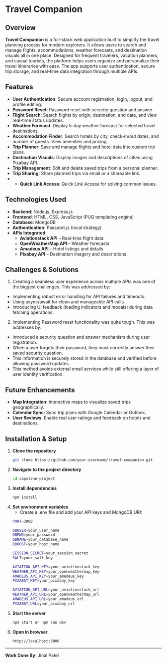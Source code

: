 # Travel Companion

## Overview
**Travel Companion** is a full-stack web application built to simplify the travel planning process for modern explorers. It allows users to search and manage flights, accommodations, weather forecasts, and destination visuals all in one place. Designed for frequent travelers, vacation planners, and casual tourists, the platform helps users organize and personalize their travel itineraries with ease. The app supports user authentication, secure trip storage, and real-time data integration through multiple APIs.

## Features
- **User Authentication**: Secure account registration, login, logout, and profile editing.
- **Password Reset**: Password reset with security question and answer.
- **Flight Search**: Search flights by origin, destination, and date, and view real-time status updates.
- **Weather Forecast**: Display 5-day weather forecast for selected travel destinations.
- **Accommodation Finder**: Search hotels by city, check-in/out dates, and number of guests. View amenities and pricing.
- **Trip Planner**: Save and manage flights and hotel data into custom trip plans.
- **Destination Visuals**: Display images and descriptions of cities using Pixabay API.
- **Trip Management**: Edit and delete saved trips from a personal planner.
- **Trip Sharing**: Share planned trips via email or a shareable link.
- - **Quick Link Access**: Quick Link Access for solving common issues. 

## Technologies Used
- **Backend**: Node.js, Express.js
- **Frontend**: HTML, CSS, JavaScript (PUG templating engine)
- **Database**: MongoDB
- **Authentication**: Passport.js (local strategy)
- **APIs Integrated**:
  - **Aviationstack API** – Real-time flight data
  - **OpenWeatherMap API** – Weather forecasts
  - **Amadeus API** – Hotel listings and details
  - **Pixabay API** – Destination imagery and descriptions

## Challenges & Solutions
1. Creating a seamless user experience across multiple APIs was one of the biggest challenges. This was addressed by:
- Implementing robust error handling for API failures and timeouts.
- Using async/await for clean and manageable API calls.
- Introducing UI feedback (loading indicators and modals) during data fetching operations.
2. Implementing Password reset functionality was quite tough. This was addresses by:
- Introduced a security question and answer mechanism during user registration.
- When a user forgets their password, they must correctly answer their saved security question.
- This information is securely stored in the database and verified before allowing password updates.
- This method avoids external email services while still offering a layer of user identity verification.

## Future Enhancements
- **Map Integration**: Interactive maps to visualize saved trips geographically.
- **Calendar Sync**: Sync trip plans with Google Calendar or Outlook.
- **User Reviews**: Enable real user ratings and feedback on hotels and destinations.

## Installation & Setup
1. **Clone the repository**
   ```bash
   git clone https://github.com/your-username/travel-companion.git
2. **Navigate to the project directory**
   ```bash
   cd capstone-project
3. **Install dependencies**
    ```bash
    npm install
4. **Set environment variables**
   - Create a .env file and add your API keys and MongoDB URI:
   ```bash
   PORT=3000
   
   DBUSER=your_user_name
   DBPWD=your_password
   DBNAME=your_database_name
   DBHOST=your_host_name
   
   SESSION_SECRET=your_session_secret
   SALT=your_salt_key
   
   AVIATION_API_KEY=your_aviationstack_key
   WEATHER_API_KEY=your_openweathermap_key
   AMADEUS_API_KEY=your_amadeus_key
   PIXABAY_KEY=your_pixabay_key
   
   AVIATION_API_URL=your_aviationstack_url
   WEATHER_API_URL=your_openweathermap_url
   AMADEUS_API_URL=your_amadeus_url
   PIXABAY_URL=your_pixabay_url
5. **Start the server**
   ```bash
   npm start or npm run dev
6. **Open in browser**
   ```bash
   http://localhost:3000
   
---
**Work Done By**:
Jinal Patel


